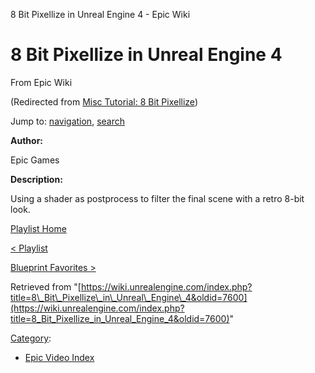 8 Bit Pixellize in Unreal Engine 4 - Epic Wiki              

8 Bit Pixellize in Unreal Engine 4
==================================

From Epic Wiki

(Redirected from [Misc Tutorial: 8 Bit Pixellize](/index.php?title=Misc_Tutorial:_8_Bit_Pixellize&redirect=no "Misc Tutorial: 8 Bit Pixellize"))

Jump to: [navigation](#mw-navigation), [search](#p-search)

  

**Author:**

Epic Games

**Description:**

Using a shader as postprocess to filter the final scene with a retro 8-bit look.

  

[Playlist Home](/Category:Epic_Video_Playlists "Category:Epic Video Playlists")

[< Playlist](/Miscellaneous_Tutorial_Playlist "Miscellaneous Tutorial Playlist")

[Blueprint Favorites >](/Blueprints_-_Blueprint_Favorites "Blueprints - Blueprint Favorites")

Retrieved from "[https://wiki.unrealengine.com/index.php?title=8\_Bit\_Pixellize\_in\_Unreal\_Engine\_4&oldid=7600](https://wiki.unrealengine.com/index.php?title=8_Bit_Pixellize_in_Unreal_Engine_4&oldid=7600)"

[Category](/Special:Categories "Special:Categories"):

*   [Epic Video Index](/index.php?title=Category:Epic_Video_Index&action=edit&redlink=1 "Category:Epic Video Index (page does not exist)")